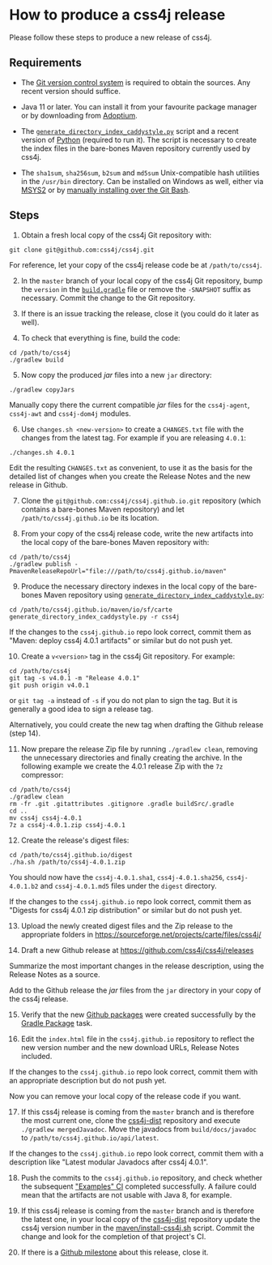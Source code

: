 # How to produce a css4j release

Please follow these steps to produce a new release of css4j.


## Requirements

- The [Git version control system](https://git-scm.com/downloads) is required to
obtain the sources. Any recent version should suffice.

- Java 11 or later. You can install it from your favourite package manager or by
downloading from [Adoptium](https://adoptium.net/).

- The [`generate_directory_index_caddystyle.py`](https://gist.github.com/carlosame/bd5b68c4eb8e0817d9beb1dcfb4de43d)
script and a recent version of [Python](https://www.python.org/) (required to
run it). The script is necessary to create the index files in the bare-bones
Maven repository currently used by css4j.

- The `sha1sum`, `sha256sum`, `b2sum` and `md5sum` Unix-compatible hash
utilities in the `/usr/bin` directory. Can be installed on Windows as well,
either via [MSYS2](https://www.msys2.org/) or by [manually installing over the
Git Bash](https://gist.github.com/carlosame/5c4070c3941707c0f2c2a5bf1b175cc4).


## Steps

1) Obtain a fresh local copy of the css4j Git repository with:
```shell
git clone git@github.com:css4j/css4j.git
```

For reference, let your copy of the css4j release code be at `/path/to/css4j`.

2) In the `master` branch of your local copy of the css4j Git repository, bump
the `version` in the [`build.gradle`](build.gradle) file or remove the
`-SNAPSHOT` suffix as necessary. Commit the change to the Git repository.

3) If there is an issue tracking the release, close it (you could do it later as
well).

4) To check that everything is fine, build the code:

```shell
cd /path/to/css4j
./gradlew build
```

5) Now copy the produced _jar_ files into a new `jar` directory:

```shell
./gradlew copyJars
```

Manually copy there the current compatible _jar_ files for the `css4j-agent`,
`css4j-awt` and `css4j-dom4j` modules.

6) Use `changes.sh <new-version>` to create a `CHANGES.txt` file with the
changes from the latest tag. For example if you are releasing `4.0.1`:

```shell
./changes.sh 4.0.1
```

Edit the resulting `CHANGES.txt` as convenient, to use it as the basis for the
detailed list of changes when you create the Release Notes and the new release
in Github.

7) Clone the `git@github.com:css4j/css4j.github.io.git` repository (which
contains a bare-bones Maven repository) and let `/path/to/css4j.github.io` be
its location.

8) From your copy of the css4j release code, write the new artifacts into the
local copy of the bare-bones Maven repository with:

```shell
cd /path/to/css4j
./gradlew publish -PmavenReleaseRepoUrl="file:///path/to/css4j.github.io/maven"
```

9) Produce the necessary directory indexes in the local copy of the bare-bones
Maven repository using [`generate_directory_index_caddystyle.py`](https://gist.github.com/carlosame/bd5b68c4eb8e0817d9beb1dcfb4de43d):

```shell
cd /path/to/css4j.github.io/maven/io/sf/carte
generate_directory_index_caddystyle.py -r css4j
```

If the changes to the `css4j.github.io` repo look correct, commit them as
"Maven: deploy css4j 4.0.1 artifacts" or similar but do not push yet.

10) Create a `v<version>` tag in the css4j Git repository. For example:

```shell
cd /path/to/css4j
git tag -s v4.0.1 -m "Release 4.0.1"
git push origin v4.0.1
```

or `git tag -a` instead of `-s` if you do not plan to sign the tag. But it is
generally a good idea to sign a release tag.

Alternatively, you could create the new tag when drafting the Github release
(step 14).

11) Now prepare the release Zip file by running `./gradlew clean`, removing the
unnecessary directories and finally creating the archive. In the following
example we create the 4.0.1 release Zip with the `7z` compressor:

```shell
cd /path/to/css4j
./gradlew clean
rm -fr .git .gitattributes .gitignore .gradle buildSrc/.gradle
cd ..
mv css4j css4j-4.0.1
7z a css4j-4.0.1.zip css4j-4.0.1
```

12) Create the release's digest files:

```shell
cd /path/to/css4j.github.io/digest
./ha.sh /path/to/css4j-4.0.1.zip
```

You should now have the `css4j-4.0.1.sha1`, `css4j-4.0.1.sha256`,
`css4j-4.0.1.b2` and `css4j-4.0.1.md5` files under the `digest` directory.

If the changes to the `css4j.github.io` repo look correct, commit them as
"Digests for css4j 4.0.1 zip distribution" or similar but do not push yet.

13) Upload the newly created digest files and the Zip release to the appropriate
folders in https://sourceforge.net/projects/carte/files/css4j/

14) Draft a new Github release at https://github.com/css4j/css4j/releases

Summarize the most important changes in the release description, using the
Release Notes as a source.

Add to the Github release the _jar_ files from the `jar` directory in your copy
of the css4j release.

15) Verify that the new [Github packages](https://github.com/orgs/css4j/packages?repo_name=css4j)
were created successfully by the [Gradle Package](https://github.com/css4j/css4j/actions/workflows/gradle-publish.yml)
task.

16) Edit the `index.html` file in the `css4j.github.io` repository to reflect
the new version number and the new download URLs, Release Notes included.

If the changes to the `css4j.github.io` repo look correct, commit them with an
appropriate description but do not push yet.

Now you can remove your local copy of the release code if you want.

17) If this css4j release is coming from the `master` branch and is therefore
the most current one, clone the [css4j-dist](https://github.com/css4j/css4j-dist)
repository and execute `./gradlew mergedJavadoc`. Move the javadocs from
`build/docs/javadoc` to `/path/to/css4j.github.io/api/latest`.

If the changes to the `css4j.github.io` repo look correct, commit them with a
description like "Latest modular Javadocs after css4j 4.0.1".

18) Push the commits to the `css4j.github.io` repository, and check whether the
subsequent ["Examples" CI](https://github.com/css4j/css4j.github.io/actions/workflows/examples.yml)
completed successfully. A failure could mean that the artifacts are not usable
with Java 8, for example.

19) If this css4j release is coming from the `master` branch and is therefore
the latest one, in your local copy of the [css4j-dist](https://github.com/css4j/css4j-dist)
repository update the css4j version number in the
[maven/install-css4j.sh](https://github.com/css4j/css4j-dist/blob/master/maven/install-css4j.sh)
script. Commit the change and look for the completion of that project's CI.

20) If there is a [Github milestone](https://github.com/css4j/css4j/milestones)
about this release, close it.
